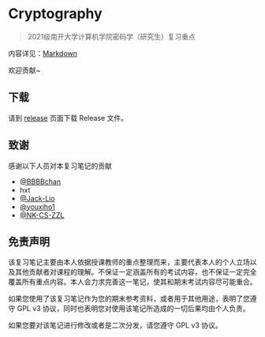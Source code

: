 # Cryptography

> 2021级南开大学计算机学院密码学（研究生）复习重点

内容详见：[Markdown](./note.md)

欢迎贡献~

## 下载

请到 [release](https://github.com/Youggls/Cryptography/releases) 页面下载 Release 文件。

## 致谢

感谢以下人员对本复习笔记的贡献

- [@BBBBchan](https://github.com/BBBBchan)
- hxt
- [@Jack-Lio](https://github.com/Jack-Lio)
- [@youxiho1](https://github.com/youxiho1)
- [@NK-CS-ZZL](https://github.com/NK-CS-ZZL)

## 免责声明

该复习笔记主要由本人依据授课教师的重点整理而来，主要代表本人的个人立场以及其他贡献者对课程的理解。不保证一定涵盖所有的考试内容，也不保证一定完全覆盖所有重点内容。本人会力求完善这一笔记，使其和期末考试内容尽可能重合。

如果您使用了该复习笔记作为您的期末参考资料，或者用于其他用途，表明了您遵守 GPL v3 协议，同时也表明您对使用该笔记所造成的一切后果均由个人负责。

如果您要对该笔记进行修改或者是二次分发，请您遵守 GPL v3 协议。
